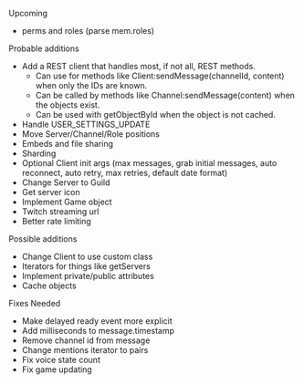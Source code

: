 Upcoming

- perms and roles (parse mem.roles)

Probable additions
- Add a REST client that handles most, if not all, REST methods.
	- Can use for methods like Client:sendMessage(channelId, content) when only the IDs are known.
	- Can be called by methods like Channel:sendMessage(content) when the objects exist.
	- Can be used with getObjectById when the object is not cached.
- Handle USER_SETTINGS_UPDATE
- Move Server/Channel/Role positions
- Embeds and file sharing
- Sharding
- Optional Client init args (max messages, grab initial messages, auto reconnect, auto retry, max retries, default date format)
- Change Server to Guild
- Get server icon
- Implement Game object
- Twitch streaming url
- Better rate limiting

Possible additions
- Change Client to use custom class
- Iterators for things like getServers
- Implement private/public attributes
- Cache objects

Fixes Needed
- Make delayed ready event more explicit
- Add milliseconds to message.timestamp
- Remove channel id from message
- Change mentions iterator to pairs
- Fix voice state count
- Fix game updating
